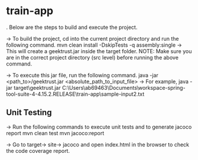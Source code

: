 # train-app

. Below are the steps to build and execute the project.

-> To build the project, cd into the current project directory and run the following command.
   mvn clean install -DskipTests -q assembly:single
-> This will create a geektrust.jar inside the target folder.
NOTE: Make sure you are in the correct project directory (src level) before running the above command.

-> To execute this jar file, run the following command.
   java -jar <path_to>/geektrust.jar <absolute_path_to_input_file>
-> For example,
   java -jar target\geektrust.jar C:\Users\ab69463\Documents\workspace-spring-tool-suite-4-4.15.2.RELEASE\train-app\sample-input2.txt


## Unit Testing

-> Run the following commands to execute unit tests and to generate jacoco report
   mvn clean test
   mvn jacoco:report

-> Go to target-> site-> jacoco and open index.html in the browser to check the code coverage report.
